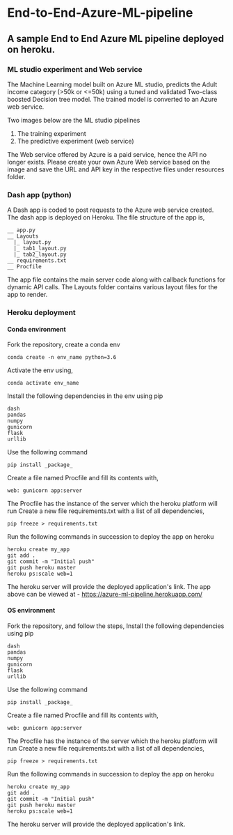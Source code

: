 # End-to-End-Azure-ML-pipeline

## A sample End to End Azure ML pipeline deployed on heroku.

### ML studio experiment and Web service

The Machine Learning model built on Azure ML studio, predicts the Adult income category (>50k or <=50k) using a tuned and validated Two-class boosted Decision tree model. The trained model is converted to an Azure web service.

Two images below are the ML studio pipelines
1. The training experiment
2. The predictive experiment (web service)

The Web service offered by Azure is a paid service, hence the API no longer exists. Please create your own Azure Web service based on the image and save the URL and API key in the respective files under resources folder.

### Dash app (python)

A Dash app is coded to post requests to the Azure web service created. The dash app is deployed on Heroku.
The file structure of the app is,

    __ app.py
    __ Layouts
      |_ layout.py
      |_ tab1_layout.py
      |_ tab2_layout.py
    __ requirements.txt
    __ Procfile
    
The app file contains the main server code along with callback functions for dynamic API calls.
The Layouts folder contains various layout files for the app to render.

### Heroku deployment

#### Conda environment
Fork the repository, create a conda env
 
    conda create -n env_name python=3.6
    
Activate the env using,

    conda activate env_name
    
Install the following dependencies in the env using pip

    dash
    pandas
    numpy
    gunicorn
    flask
    urllib

Use the following command

    pip install _package_
    
Create a file named Procfile and fill its contents with,

    web: gunicorn app:server

The Procfile has the instance of the server which the heroku platform will run
Create a new file requirements.txt with a list of all dependencies,

    pip freeze > requirements.txt
    
Run the following commands in succession to deploy the app on heroku

    heroku create my_app
    git add .
    git commit -m "Initial push"
    git push heroku master
    heroku ps:scale web=1
    
The heroku server will provide the deployed application's link.
The app above can be viewed at - https://azure-ml-pipeline.herokuapp.com/

#### OS environment
Fork the repository, and follow the steps,
Install the following dependencies using pip

    dash
    pandas
    numpy
    gunicorn
    flask
    urllib

Use the following command

    pip install _package_
    
Create a file named Procfile and fill its contents with,

    web: gunicorn app:server

The Procfile has the instance of the server which the heroku platform will run
Create a new file requirements.txt with a list of all dependencies,

    pip freeze > requirements.txt
    
Run the following commands in succession to deploy the app on heroku

    heroku create my_app
    git add .
    git commit -m "Initial push"
    git push heroku master
    heroku ps:scale web=1
    
The heroku server will provide the deployed application's link.
